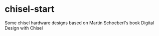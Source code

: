 # chisel-start
 Some chisel hardware designs based on Martin Schoeberl's book Digital Design with Chisel

